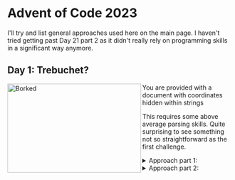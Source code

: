 # Advent of Code 2023

I'll try and list general approaches used here on the main page.
I haven't tried getting past Day 21 part 2 as it didn't really rely on programming skills in a significant way anymore.

## Day 1: Trebuchet?

<img src="https://th.bing.com/th/id/OIG3.nT8WoCkUn7WwqEbTN0LC?pid=ImgGn" align="left" alt="Borked" height="200" width="300"/>
You are provided with a document with coordinates hidden within strings

This requires some above average parsing skills.
Quite surprising to see something not so straightforward as the first challenge.

<details>
  <summary>
    Approach part 1:
  </summary>
  Part 1 is pretty straightforward parsing. <br>
  You'll need to be able to convert numbers in a string into integers.
</details>

<details>
  <summary>
    Approach part 2:
  </summary>
  The best approach for part 2 I came up with was storing all possible ways of writing a number in a dictionary  
  and just look for the first and last index of each key. <br>
  Store any found numbers in another dictionary which  
  holds the keys and their indices. <br>
  Then determine the numbers with the absolute first and last index and add those to the total answer.
</details>

